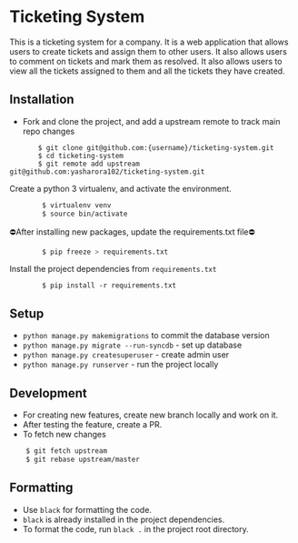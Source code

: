
# Ticketing System


This is a ticketing system for a company. It is a web application that allows users to create tickets and assign them to other users. It also allows users to comment on tickets and mark them as resolved. It also allows users to view all the tickets assigned to them and all the tickets they have created.


## Installation

- Fork and clone the project,  and add a upstream remote to track main repo changes
 ```
        $ git clone git@github.com:{username}/ticketing-system.git
        $ cd ticketing-system
        $ git remote add upstream git@github.com:yasharora102/ticketing-system.git
```

Create a python 3 virtualenv, and activate the environment.
```bash
        $ virtualenv venv
        $ source bin/activate 
```

⛔️After installing new packages, update the requirements.txt file⛔️
```bash
        $ pip freeze > requirements.txt
```

Install the project dependencies from `requirements.txt`
```
        $ pip install -r requirements.txt
```

## Setup

* `python manage.py makemigrations` to commit the database version
* `python manage.py migrate --run-syncdb` - set up database
* `python manage.py createsuperuser` - create admin user
* `python manage.py runserver`  - run the project locally

<!-- ## Docker Setup

* `docker-compose up -d --build` - build and run the project locally
* `docker-compose exec web python3 manage.py makemigrations` to commit the database version
* `docker-compose exec web python3 manage.py migrate --run-syncdb` - set up database
* `docker-compose exec web python3 manage.py createsuperuser` - create admin user
* `docker-compose exec web python3 manage.py runserver`  - run the project locally -->
<!-- 
To add the django crontab, run the following command
```
    $ docker-compose exec web python3 manage.py crontab add
```
To remove the django crontab, run the following command
```
    $ docker-compose exec web python3 manage.py crontab remove
```
To view the django crontab, run the following command
```
    $ docker-compose exec web python3 manage.py crontab show
```

For removing the docker containers, run the following command
```
    $ docker-compose down
```
 -->

## Development

- For creating new features, create new branch locally and work on it.
- After testing the feature, create a PR.
- To fetch new changes

```bash
    $ git fetch upstream
    $ git rebase upstream/master
```

## Formatting

- Use `black` for formatting the code.
- `black` is already installed in the project dependencies.
- To format the code, run `black .` in the project root directory.


